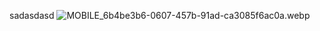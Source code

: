 sadasdasd
![MOBILE_6b4be3b6-0607-457b-91ad-ca3085f6ac0a.webp](/mdtx-cms-folder/images/MOBILE_6b4be3b6-0607-457b-91ad-ca3085f6ac0a.webp)